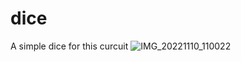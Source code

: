 # dice

A simple dice for this curcuit
![IMG_20221110_110022](https://user-images.githubusercontent.com/55847228/201166626-b7d2fe0c-48e5-4a37-9e51-7345f54baea3.jpg)
